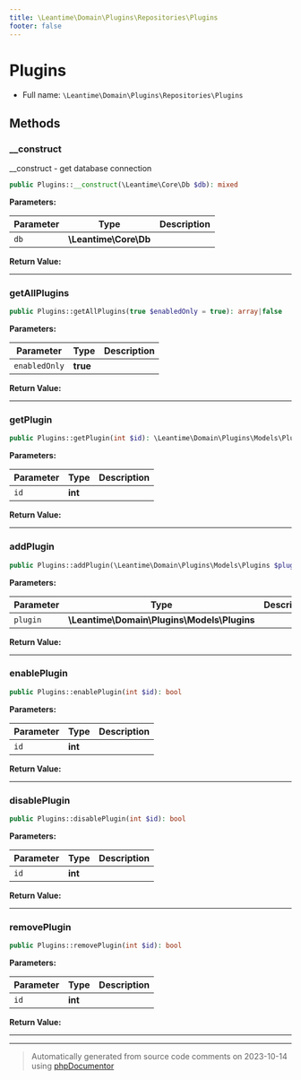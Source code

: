 ```yaml
---
title: \Leantime\Domain\Plugins\Repositories\Plugins
footer: false
---
```


# Plugins





* Full name: `\Leantime\Domain\Plugins\Repositories\Plugins`



## Methods

### __construct

__construct - get database connection

```php
public Plugins::__construct(\Leantime\Core\Db $db): mixed
```








**Parameters:**

| Parameter | Type | Description |
|-----------|------|-------------|
| `db` | **\Leantime\Core\Db** |  |


**Return Value:**





---
### getAllPlugins



```php
public Plugins::getAllPlugins(true $enabledOnly = true): array|false
```








**Parameters:**

| Parameter | Type | Description |
|-----------|------|-------------|
| `enabledOnly` | **true** |  |


**Return Value:**





---
### getPlugin



```php
public Plugins::getPlugin(int $id): \Leantime\Domain\Plugins\Models\Plugins|false
```








**Parameters:**

| Parameter | Type | Description |
|-----------|------|-------------|
| `id` | **int** |  |


**Return Value:**





---
### addPlugin



```php
public Plugins::addPlugin(\Leantime\Domain\Plugins\Models\Plugins $plugin): false|string
```








**Parameters:**

| Parameter | Type | Description |
|-----------|------|-------------|
| `plugin` | **\Leantime\Domain\Plugins\Models\Plugins** |  |


**Return Value:**





---
### enablePlugin



```php
public Plugins::enablePlugin(int $id): bool
```








**Parameters:**

| Parameter | Type | Description |
|-----------|------|-------------|
| `id` | **int** |  |


**Return Value:**





---
### disablePlugin



```php
public Plugins::disablePlugin(int $id): bool
```








**Parameters:**

| Parameter | Type | Description |
|-----------|------|-------------|
| `id` | **int** |  |


**Return Value:**





---
### removePlugin



```php
public Plugins::removePlugin(int $id): bool
```








**Parameters:**

| Parameter | Type | Description |
|-----------|------|-------------|
| `id` | **int** |  |


**Return Value:**





---


---
> Automatically generated from source code comments on 2023-10-14 using [phpDocumentor](http://www.phpdoc.org/)
